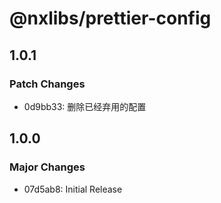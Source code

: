# @nxlibs/prettier-config

## 1.0.1

### Patch Changes

- 0d9bb33: 删除已经弃用的配置

## 1.0.0

### Major Changes

- 07d5ab8: Initial Release
